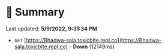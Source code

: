 # 📖 Summary
Last updated: **5/9/2022, 9:31:34 PM**

- `GET` [https://Bhadwa-sala.toxicblte.repl.co](https://Bhadwa-sala.toxicblte.repl.co) - **Down** (12149ms)
